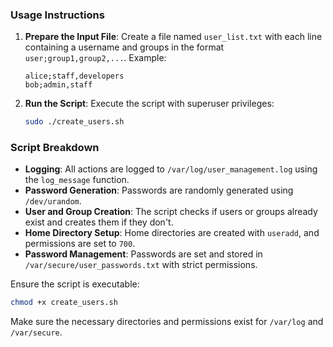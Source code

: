 ### Usage Instructions

1. **Prepare the Input File**: Create a file named `user_list.txt` with each line containing a username and groups in the format `user;group1,group2,...`.
   Example:
   ```
   alice;staff,developers
   bob;admin,staff
   ```

2. **Run the Script**: Execute the script with superuser privileges:
   ```bash
   sudo ./create_users.sh
   ```

### Script Breakdown

- **Logging**: All actions are logged to `/var/log/user_management.log` using the `log_message` function.
- **Password Generation**: Passwords are randomly generated using `/dev/urandom`.
- **User and Group Creation**: The script checks if users or groups already exist and creates them if they don't.
- **Home Directory Setup**: Home directories are created with `useradd`, and permissions are set to `700`.
- **Password Management**: Passwords are set and stored in `/var/secure/user_passwords.txt` with strict permissions.

Ensure the script is executable:
```bash
chmod +x create_users.sh
```

Make sure the necessary directories and permissions exist for `/var/log` and `/var/secure`.